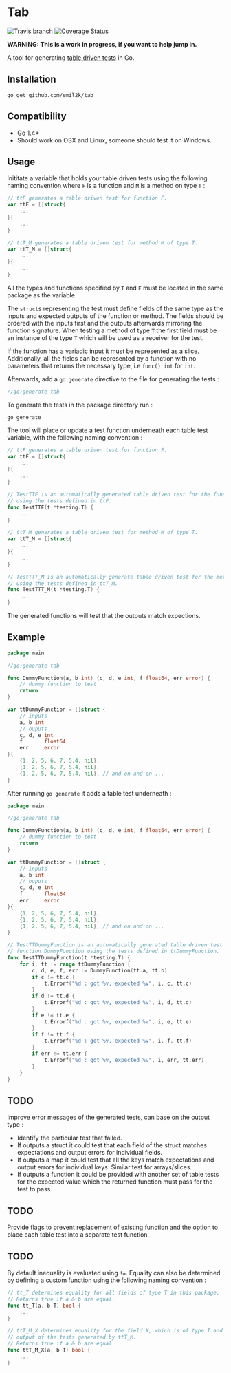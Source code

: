 # Tab
[![Travis
branch](https://img.shields.io/travis/emil2k/tab.svg?style=flat)](https://travis-ci.org/emil2k/tab)
[![Coverage
Status](https://img.shields.io/coveralls/emil2k/tab.svg?style=flat)](https://coveralls.io/r/emil2k/tab)

**WARNING: This is a work in progress, if you want to help jump in.**

A tool for generating [table driven
tests](https://github.com/golang/go/wiki/TableDrivenTests) in Go.

## Installation

```
go get github.com/emil2k/tab
```

## Compatibility

- Go 1.4+
- Should work on OSX and Linux, someone should test it on Windows.

## Usage

Inititate a variable that holds your table driven tests using the following
naming convention where `F` is a function and `M` is a method on type `T` :

```go
// ttF generates a table driven test for function F.
var ttF = []struct{
	...
}{
	...
}

// ttT_M generates a table driven test for method M of type T.
var ttT_M = []struct{
	...
}{
	...
}
```

All the types and functions specified by `T` and `F` must be located in the same
package as the variable.

The `struct`s representing the test must define fields of the same type as the
inputs and expected outputs of the function or method. The fields should be
ordered with the inputs first and the outputs afterwards mirroring the function
signature. When testing a method of type `T` the first field must be an instance
of the type `T` which will be used as a receiver for the test.

If the function has a variadic input it must be represented as a slice.
Additionally, all the fields can be represented by a function with no parameters
that returns the necessary type, i.e `func() int` for `int`.

Afterwards, add a `go generate` directive to the file for generating the tests :

```go
//go:generate tab
```

To generate the tests in the package directory run :

```
go generate
```

The tool will place or update a test function underneath each table test
variable, with the following naming convention :

```go
// ttF generates a table driven test for function F.
var ttF = []struct{
	...
}{
	...
}

// TestTTF is an automatically generated table driven test for the function F
// using the tests defined in ttF.
func TestTTF(t *testing.T) {
	...
}

// ttT_M generates a table driven test for method M of type T.
var ttT_M = []struct{
	...
}{
	...
}

// TestTTT_M is an automatically generate table driven test for the method T.M
// using the tests defined in ttT_M.
func TestTTT_M(t *testing.T) {
	...
}
```

The generated functions will test that the outputs match expections.

## Example

```go
package main

//go:generate tab

func DummyFunction(a, b int) (c, d, e int, f float64, err error) {
	// dummy function to test
	return
}

var ttDummyFunction = []struct {
	// inputs
	a, b int
	// ouputs
	c, d, e int
	f       float64
	err     error
}{
	{1, 2, 5, 6, 7, 5.4, nil},
	{1, 2, 5, 6, 7, 5.4, nil},
	{1, 2, 5, 6, 7, 5.4, nil}, // and on and on ...
}
```

After running `go generate` it adds a table test underneath :

```go
package main

//go:generate tab

func DummyFunction(a, b int) (c, d, e int, f float64, err error) {
	// dummy function to test
	return
}

var ttDummyFunction = []struct {
	// inputs
	a, b int
	// ouputs
	c, d, e int
	f       float64
	err     error
}{
	{1, 2, 5, 6, 7, 5.4, nil},
	{1, 2, 5, 6, 7, 5.4, nil},
	{1, 2, 5, 6, 7, 5.4, nil}, // and on and on ...
}

// TestTTDummyFunction is an automatically generated table driven test for the
// function DummyFunction using the tests defined in ttDummyFunction.
func TestTTDummyFunction(t *testing.T) {
	for i, tt := range ttDummyFunction {
		c, d, e, f, err := DummyFunction(tt.a, tt.b)
		if c != tt.c {
			t.Errorf("%d : got %v, expected %v", i, c, tt.c)
		}
		if d != tt.d {
			t.Errorf("%d : got %v, expected %v", i, d, tt.d)
		}
		if e != tt.e {
			t.Errorf("%d : got %v, expected %v", i, e, tt.e)
		}
		if f != tt.f {
			t.Errorf("%d : got %v, expected %v", i, f, tt.f)
		}
		if err != tt.err {
			t.Errorf("%d : got %v, expected %v", i, err, tt.err)
		}
	}
}
```

## TODO

Improve error messages of the generated tests, can base on the output type :

- Identify the particular test that failed.
- If outputs a struct it could test that each field of the struct matches
  expectations and output errors for individual fields.
- If outputs a map it could test that all the keys match expectations and output
  errors for individual keys. Similar test for arrays/slices.
- If outputs a function it could be provided with another set of table tests
  for the expected value which the returned function must pass for the test to
  pass.

## TODO

Provide flags to prevent replacement of existing function and the option to
place each table test into a separate test function.

## TODO

By default inequality is evaluated using `!=`. Equality can also be determined
by defining a custom function using the following naming convention :

```go
// tt_T determines equality for all fields of type T in this package.
// Returns true if a & b are equal.
func tt_T(a, b T) bool {
	...
}

// ttT_M_X determines equality for the field X, which is of type T and is an
// output of the tests generated by ttT_M.
// Returns true if a & b are equal.
func ttT_M_X(a, b T) bool {
	...
}
```
